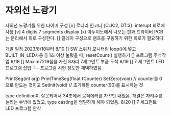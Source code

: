 # 자외선 노광기

자외선 노광기를 위한 타이머 구성
    [v] 로터리 인코더 {CLK:2, DT:3}. interupt 회로에 사용
    [v]  4 digits 7 segments display
        (x) 아두이노에서 나오는 핀과 드라이버 PCB는 분리해서 회로 구성한다.
    [] 릴레이 구성으로 램프를 구동하기 위한 회로가 필요하다.

개발 일정 2023/8/10부터
8/10    [] SW 스위치 모니터링 loop()에 넣고 BUILT_IN_LED사용
        [] 1초 이상 눌렀을 때, resetCount() 실행하기
        [] 프로그램 주석작업
8/18    [] Maxim7219칩을 가진 8자리 7세그먼트 부품 도착
8/19    [] 7 세그먼트 LED 프로그램 삽입
            └─ 프로그램 시현 정도만 채택하였음

PrintSeg(int arg)
PrintTimeSeg(float fCounter)
SetZero(void) // counter를 0으로 만드는 것이고
SetInit(void) // 초기화된 counter(90)를 표시하는 것

type definition이 잘못되어서 34초에서 로직에러를 자꾸만 내었음. 해결은 자리수를 늘리는 수밖에 없었고,  type casting을 엄밀하게 해야 되었음.
8/20    [] 7 세그먼트 LED 프로그램 안착
